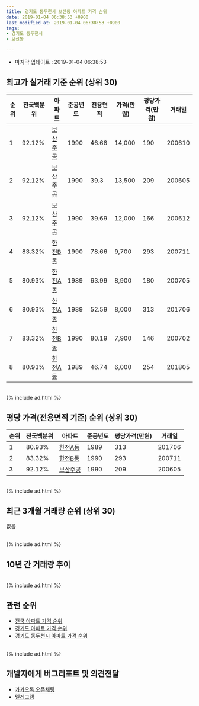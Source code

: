 ```yaml
---
title: 경기도 동두천시 보산동 아파트 가격 순위
date: 2019-01-04 06:38:53 +0900
last_modified_at: 2019-01-04 06:38:53 +0900
tags:
- 경기도 동두천시
- 보산동

---
```


* 마지막 업데이트 : 2019-01-04 06:38:53

## 최고가 실거래 기준 순위 (상위 30)


|순위|전국백분위|아파트|준공년도|전용면적|가격(만원)|평당가격(만원)|거래일|
|---|---|---|---|---|---|---|---|
|1|92.12%|[보산주공](https://search.naver.com/search.naver?query=%EA%B2%BD%EA%B8%B0%EB%8F%84+%EB%8F%99%EB%91%90%EC%B2%9C%EC%8B%9C+%EB%B3%B4%EC%82%B0%EB%8F%99+%EB%B3%B4%EC%82%B0%EC%A3%BC%EA%B3%B5)|1990|46.68|14,000|190|200610|
|2|92.12%|[보산주공](https://search.naver.com/search.naver?query=%EA%B2%BD%EA%B8%B0%EB%8F%84+%EB%8F%99%EB%91%90%EC%B2%9C%EC%8B%9C+%EB%B3%B4%EC%82%B0%EB%8F%99+%EB%B3%B4%EC%82%B0%EC%A3%BC%EA%B3%B5)|1990|39.3|13,500|209|200605|
|3|92.12%|[보산주공](https://search.naver.com/search.naver?query=%EA%B2%BD%EA%B8%B0%EB%8F%84+%EB%8F%99%EB%91%90%EC%B2%9C%EC%8B%9C+%EB%B3%B4%EC%82%B0%EB%8F%99+%EB%B3%B4%EC%82%B0%EC%A3%BC%EA%B3%B5)|1990|39.69|12,000|166|200612|
|4|83.32%|[한전B동](https://search.naver.com/search.naver?query=%EA%B2%BD%EA%B8%B0%EB%8F%84+%EB%8F%99%EB%91%90%EC%B2%9C%EC%8B%9C+%EB%B3%B4%EC%82%B0%EB%8F%99+%ED%95%9C%EC%A0%84B%EB%8F%99)|1990|78.66|9,700|293|200711|
|5|80.93%|[한전A동](https://search.naver.com/search.naver?query=%EA%B2%BD%EA%B8%B0%EB%8F%84+%EB%8F%99%EB%91%90%EC%B2%9C%EC%8B%9C+%EB%B3%B4%EC%82%B0%EB%8F%99+%ED%95%9C%EC%A0%84A%EB%8F%99)|1989|63.99|8,900|180|200705|
|6|80.93%|[한전A동](https://search.naver.com/search.naver?query=%EA%B2%BD%EA%B8%B0%EB%8F%84+%EB%8F%99%EB%91%90%EC%B2%9C%EC%8B%9C+%EB%B3%B4%EC%82%B0%EB%8F%99+%ED%95%9C%EC%A0%84A%EB%8F%99)|1989|52.59|8,000|313|201706|
|7|83.32%|[한전B동](https://search.naver.com/search.naver?query=%EA%B2%BD%EA%B8%B0%EB%8F%84+%EB%8F%99%EB%91%90%EC%B2%9C%EC%8B%9C+%EB%B3%B4%EC%82%B0%EB%8F%99+%ED%95%9C%EC%A0%84B%EB%8F%99)|1990|80.19|7,900|146|200702|
|8|80.93%|[한전A동](https://search.naver.com/search.naver?query=%EA%B2%BD%EA%B8%B0%EB%8F%84+%EB%8F%99%EB%91%90%EC%B2%9C%EC%8B%9C+%EB%B3%B4%EC%82%B0%EB%8F%99+%ED%95%9C%EC%A0%84A%EB%8F%99)|1989|46.74|6,000|254|201805|


<br>
{% include ad.html %}
<br>

## 평당 가격(전용면적 기준) 순위 (상위 30)


|순위|전국백분위|아파트|준공년도|평당가격(만원)|거래일|
|---|---|---|---|---|---|
|1|80.93%|[한전A동](https://search.naver.com/search.naver?query=%EA%B2%BD%EA%B8%B0%EB%8F%84+%EB%8F%99%EB%91%90%EC%B2%9C%EC%8B%9C+%EB%B3%B4%EC%82%B0%EB%8F%99+%ED%95%9C%EC%A0%84A%EB%8F%99)|1989|313|201706|
|2|83.32%|[한전B동](https://search.naver.com/search.naver?query=%EA%B2%BD%EA%B8%B0%EB%8F%84+%EB%8F%99%EB%91%90%EC%B2%9C%EC%8B%9C+%EB%B3%B4%EC%82%B0%EB%8F%99+%ED%95%9C%EC%A0%84B%EB%8F%99)|1990|293|200711|
|3|92.12%|[보산주공](https://search.naver.com/search.naver?query=%EA%B2%BD%EA%B8%B0%EB%8F%84+%EB%8F%99%EB%91%90%EC%B2%9C%EC%8B%9C+%EB%B3%B4%EC%82%B0%EB%8F%99+%EB%B3%B4%EC%82%B0%EC%A3%BC%EA%B3%B5)|1990|209|200605|


<br>
{% include ad.html %}
<br>

## 최근 3개월 거래량 순위 (상위 30)

없음

<br>
{% include ad.html %}
<br>

## 10년 간 거래량 추이


<div style="width:100%;">
    <canvas id="deal_progress" height="250"></canvas>
</div>

<script>
new Chart(document.getElementById("deal_progress"), {
    type: 'line',
    data: {
        labels: ['200901','200902','200903','200904','200905','200906','200907','200908','200909','200910','200911','200912','201001','201002','201003','201004','201005','201006','201007','201008','201009','201010','201011','201012','201101','201102','201103','201104','201105','201106','201107','201108','201109','201110','201111','201112','201201','201202','201203','201204','201205','201206','201207','201208','201209','201210','201211','201212','201301','201302','201303','201304','201305','201306','201307','201308','201309','201310','201311','201312','201401','201402','201403','201404','201405','201406','201407','201408','201409','201410','201411','201412','201501','201502','201503','201504','201505','201506','201507','201508','201509','201510','201511','201512','201601','201602','201603','201604','201605','201606','201607','201608','201609','201610','201611','201612','201701','201702','201703','201704','201705','201706','201707','201708','201709','201710','201711','201712','201801','201802','201803','201804','201805','201806','201807','201808','201809','201810','201811','201812','201901'],
        datasets: [{
            label: '실거래 수',
            pointRadius: 1,
            data: [0, 0, 0, 0, 0, 1, 2, 0, 1, 0, 3, 0, 1, 0, 1, 1, 0, 0, 0, 1, 0, 0, 0, 0, 2, 2, 2, 5, 2, 0, 0, 0, 0, 3, 1, 0, 1, 0, 1, 1, 0, 0, 0, 1, 2, 1, 1, 0, 0, 0, 0, 0, 2, 0, 0, 1, 1, 0, 0, 0, 1, 1, 1, 0, 0, 1, 0, 0, 0, 0, 1, 0, 0, 0, 1, 0, 2, 0, 1, 0, 1, 2, 2, 2, 0, 1, 0, 1, 1, 2, 3, 1, 4, 0, 2, 3, 1, 1, 3, 1, 3, 2, 2, 4, 2, 1, 0, 1, 0, 3, 1, 2, 3, 3, 0, 0, 1, 0, 0, 0, 0],
            borderColor: "rgba(255, 201, 14, 1)",
            backgroundColor: "rgba(255, 201, 14, 0.5)",
            fill: true,
        }]
    },
    options: {
        responsive: true,
        title: {
            display: true,
            text: '10년간 거래량 추이'
        },
        tooltips: {
            mode: 'index',
            intersect: false,
        },
        hover: {
            mode: 'nearest',
            intersect: true
        },
        scales: {
            xAxes: [{
                display: true,
                scaleLabel: {
                    display: true,
                    labelString: '년/월'
                }
            }],
            yAxes: [{
                display: true,
                ticks: {
                    suggestedMin: 0,
                },
                scaleLabel: {
                    display: true,
                    labelString: '실거래 수'
                }
            }]
        }
    }
});

</script>


<br>
{% include ad.html %}
<br>

## 관련 순위

- [전국 아파트 가격 순위](https://inasie.github.io/apt-ranking/전국)
- [경기도 아파트 가격 순위](https://inasie.github.io/apt-ranking/경기도)
- [경기도 동두천시 아파트 가격 순위](https://inasie.github.io/apt-ranking/경기도-동두천시)


<br>
{% include ad.html %}
<br>

## 개발자에게 버그리포트 및 의견전달

- [카카오톡 오픈채팅](https://open.kakao.com/o/gLJUAP4)
- [텔레그램](https://t.me/inasie)


